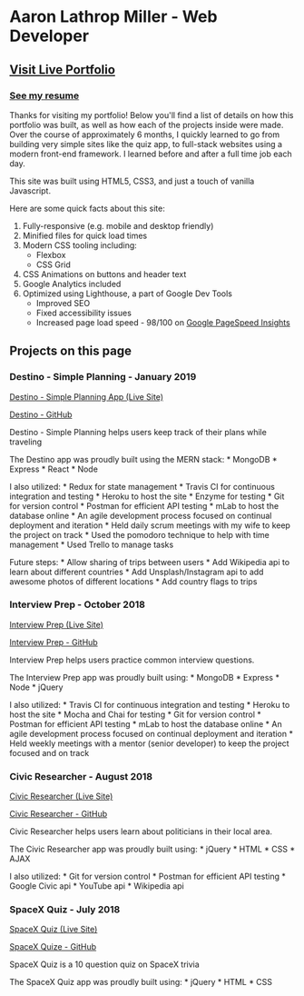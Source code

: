# Aaron Lathrop Miller - Web Developer

## [Visit Live Portfolio](https://aaron-lathrop.github.io/portfolio/)

### [See my resume](https://github.com/Aaron-Lathrop/portfolio/blob/master/img/pdf/Aaron%20Lathrop%20Miller%20Resume.pdf)

Thanks for visiting my portfolio! Below you'll find a list of details on how this portfolio was built, as well as how each of the projects inside were made. Over the course of approximately 6 months, I quickly learned to go from building very simple sites like the quiz app, to full-stack websites using a modern front-end framework. I learned before and after a full time job each day.

This site was built using HTML5, CSS3, and just a touch of vanilla Javascript.

Here are some quick facts about this site:

1. Fully-responsive (e.g. mobile and desktop friendly)
2. Minified files for quick load times
3. Modern CSS tooling including:
    * Flexbox
    * CSS Grid
4. CSS Animations on buttons and header text
5. Google Analytics included
6. Optimized using Lighthouse, a part of Google Dev Tools
    * Improved SEO
    * Fixed accessibility issues
    * Increased page load speed - 98/100 on [Google PageSpeed Insights](https://developers.google.com/speed/pagespeed/insights/)

## Projects on this page

### Destino - Simple Planning - January 2019
[Destino - Simple Planning App (Live Site)](https://destino-planning.herokuapp.com/)

[Destino - GitHub](https://github.com/Aaron-Lathrop/destination-client)

Destino - Simple Planning helps users keep track of their plans while traveling

The Destino app was proudly built using the MERN stack:
    * MongoDB 
    * Express
    * React
    * Node 
    
I also utilized:
    * Redux for state management
    * Travis CI for continuous integration and testing
    * Heroku to host the site
    * Enzyme for testing
    * Git for version control
    * Postman for efficient API testing
    * mLab to host the database online
    * An agile development process focused on continual deployment and iteration
        * Held daily scrum meetings with my wife to keep the project on track
        * Used the pomodoro technique to help with time management
        * Used Trello to manage tasks

Future steps:
    * Allow sharing of trips between users
    * Add Wikipedia api to learn about different countries
    * Add Unsplash/Instagram api to add awesome photos of different locations
    * Add country flags to trips

### Interview Prep - October 2018
[Interview Prep (Live Site)](https://interview-prep-capstone.herokuapp.com/)

[Interview Prep - GitHub](https://github.com/Aaron-Lathrop/Node_Capstone)

Interview Prep helps users practice common interview questions.

The Interview Prep app was proudly built using:
    * MongoDB 
    * Express
    * Node 
    * jQuery
    
I also utilized:
    * Travis CI for continuous integration and testing
    * Heroku to host the site
    * Mocha and Chai for testing
    * Git for version control
    * Postman for efficient API testing
    * mLab to host the database online
    * An agile development process focused on continual deployment and iteration
        * Held weekly meetings with a mentor (senior developer) to keep the project focused and on track

### Civic Researcher - August 2018
[Civic Researcher (Live Site)](https://aaron-lathrop.github.io/Civic-Researcher-API/)

[Civic Researcher - GitHub](https://github.com/Aaron-Lathrop/Civic-Researcher-API)

Civic Researcher helps users learn about politicians in their local area.

The Civic Researcher app was proudly built using:
    * jQuery
    * HTML
    * CSS
    * AJAX
    
I also utilized:
    * Git for version control
    * Postman for efficient API testing
        * Google Civic api
        * YouTube api
        * Wikipedia api

### SpaceX Quiz - July 2018
[SpaceX Quiz (Live Site)](https://aaron-lathrop.github.io/Quiz-App/)

[SpaceX Quize - GitHub](https://github.com/Aaron-Lathrop/Quiz-App)

SpaceX Quiz is a 10 question quiz on SpaceX trivia

The SpaceX Quiz app was proudly built using:
    * jQuery
    * HTML
    * CSS